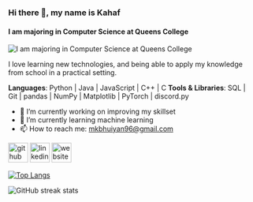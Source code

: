 ### Hi there 👋, my name is Kahaf
#### I am majoring in Computer Science at Queens College
![I am majoring in Computer Science at Queens College](https://media.licdn.com/dms/image/D4E16AQHwe5S4XY4z8w/profile-displaybackgroundimage-shrink_350_1400/0/1700597195097?e=1706140800&v=beta&t=h6q2DmnG9QKyKH9XCT_2PyAJtJJ1lFdCPDDzxDxMxyA)

I love learning new technologies, and being able to apply my knowledge from school in a practical setting.

**Languages**: Python | Java | JavaScript | C++ | C
**Tools & Libraries**: SQL | Git | pandas | NumPy | Matplotlib | PyTorch | discord.py

- 🔭 I’m currently working on improving my skillset 
- 🌱 I’m currently learning machine learning 
- 📫 How to reach me: mkbhuiyan96@gmail.com 


[<img src='https://cdn.jsdelivr.net/npm/simple-icons@3.0.1/icons/github.svg' alt='github' height='40'>](https://github.com/mkbhuiyan96)  [<img src='https://cdn.jsdelivr.net/npm/simple-icons@3.0.1/icons/linkedin.svg' alt='linkedin' height='40'>](https://www.linkedin.com/in/mkbhuiyan96/)  [<img src='https://cdn.jsdelivr.net/npm/simple-icons@3.0.1/icons/icloud.svg' alt='website' height='40'>](https://mkbhuiyan96.github.io/)  

[![Top Langs](https://github-readme-stats.vercel.app/api/top-langs/?username=mkbhuiyan96)](https://github.com/anuraghazra/github-readme-stats)

![GitHub streak stats](https://streak-stats.demolab.com/?user=mkbhuiyan96)  


<!--
**mkbhuiyan96/mkbhuiyan96** is a ✨ _special_ ✨ repository because its `README.md` (this file) appears on your GitHub profile.

Here are some ideas to get you started:

- 🔭 I’m currently working on ...
- 🌱 I’m currently learning ...
- 👯 I’m looking to collaborate on ...
- 🤔 I’m looking for help with ...
- 💬 Ask me about ...
- 📫 How to reach me: ...
- 😄 Pronouns: ...
- ⚡ Fun fact: ...
-->
